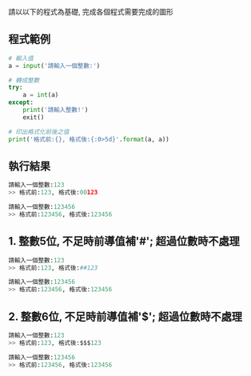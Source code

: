 請以以下的程式為基礎, 完成各個程式需要完成的圖形

## 程式範例

``` python
# 輸入值
a = input('請輸入一個整數:')

# 轉成整數
try:
    a = int(a)
except:
    print('請輸入整數!')
    exit()

# 印出格式化前後之值
print('格式前:{}, 格式後:{:0>5d}'.format(a, a))
```

## 執行結果
``` python
請輸入一個整數:123
>> 格式前:123, 格式後:00123

請輸入一個整數:123456
>> 格式前:123456, 格式後:123456
```


## 1. 整數5位, 不足時前導值補'#'; 超過位數時不處理
``` python
請輸入一個整數:123
>> 格式前:123, 格式後:##123

請輸入一個整數:123456
>> 格式前:123456, 格式後:123456
```


## 2. 整數6位, 不足時前導值補'$'; 超過位數時不處理
``` python
請輸入一個整數:123
>> 格式前:123, 格式後:$$$123

請輸入一個整數:123456
>> 格式前:123456, 格式後:123456
```
